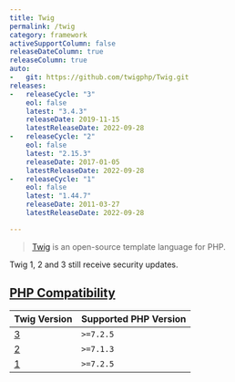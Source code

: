 ```yaml
---
title: Twig
permalink: /twig
category: framework
activeSupportColumn: false
releaseDateColumn: true
releaseColumn: true
auto:
-   git: https://github.com/twigphp/Twig.git
releases:
-   releaseCycle: "3"
    eol: false
    latest: "3.4.3"
    releaseDate: 2019-11-15
    latestReleaseDate: 2022-09-28
-   releaseCycle: "2"
    eol: false
    latest: "2.15.3"
    releaseDate: 2017-01-05
    latestReleaseDate: 2022-09-28
-   releaseCycle: "1"
    eol: false
    latest: "1.44.7"
    releaseDate: 2011-03-27
    latestReleaseDate: 2022-09-28

---
```


> [Twig](https://twig.symfony.com/) is an open-source template language for PHP.

Twig 1, 2 and 3 still receive security updates.

## [PHP Compatibility](https://packagist.org/packages/twig/twig)

Twig Version | Supported PHP Version
-------------|----------------------
[3](https://packagist.org/packages/twig/twig#3.x-dev) | `>=7.2.5`
[2](https://packagist.org/packages/twig/twig#2.x-dev) | `>=7.1.3`
[1](https://packagist.org/packages/twig/twig#1.x-dev) | `>=7.2.5`
